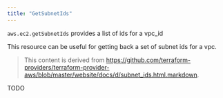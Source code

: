 ```yaml
---
title: "GetSubnetIds"
---
```


<!-- WARNING: this file was generated by the Pulumi Terraform Bridge (tfgen) Tool. -->
<!-- Do not edit by hand unless you're certain you know what you are doing! -->

<style>
  table td p { margin-top: 0; margin-bottom: 0; }
</style>

`aws.ec2.getSubnetIds` provides a list of ids for a vpc_id

This resource can be useful for getting back a set of subnet ids for a vpc.

> This content is derived from https://github.com/terraform-providers/terraform-provider-aws/blob/master/website/docs/d/subnet_ids.html.markdown.


TODO

